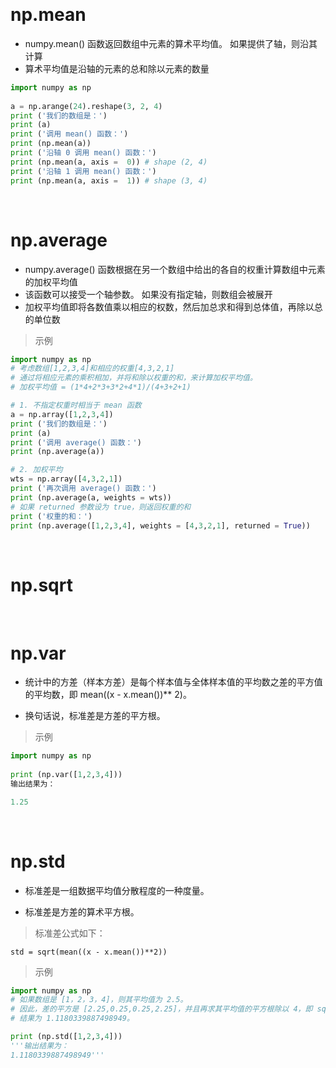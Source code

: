&emsp;
# np.mean

- numpy.mean() 函数返回数组中元素的算术平均值。 如果提供了轴，则沿其计算
- 算术平均值是沿轴的元素的总和除以元素的数量

```python
import numpy as np 
 
a = np.arange(24).reshape(3, 2, 4)
print ('我们的数组是：')
print (a)
print ('调用 mean() 函数：')
print (np.mean(a)) 
print ('沿轴 0 调用 mean() 函数：')
print (np.mean(a, axis =  0)) # shape (2, 4)
print ('沿轴 1 调用 mean() 函数：')
print (np.mean(a, axis =  1)) # shape (3, 4)
```

&emsp;
# np.average
- numpy.average() 函数根据在另一个数组中给出的各自的权重计算数组中元素的加权平均值
- 该函数可以接受一个轴参数。 如果没有指定轴，则数组会被展开
- 加权平均值即将各数值乘以相应的权数，然后加总求和得到总体值，再除以总的单位数

>示例
```python
import numpy as np 
# 考虑数组[1,2,3,4]和相应的权重[4,3,2,1]
# 通过将相应元素的乘积相加，并将和除以权重的和，来计算加权平均值。
# 加权平均值 = (1*4+2*3+3*2+4*1)/(4+3+2+1)

# 1. 不指定权重时相当于 mean 函数
a = np.array([1,2,3,4])  
print ('我们的数组是：')
print (a)
print ('调用 average() 函数：')
print (np.average(a))

# 2. 加权平均
wts = np.array([4,3,2,1])  
print ('再次调用 average() 函数：')
print (np.average(a, weights = wts))
# 如果 returned 参数设为 true，则返回权重的和  
print ('权重的和：')
print (np.average([1,2,3,4], weights = [4,3,2,1], returned = True))
```

&emsp;
# np.sqrt


&emsp;
# np.var
- 统计中的方差（样本方差）是每个样本值与全体样本值的平均数之差的平方值的平均数，即 mean((x - x.mean())** 2)。

- 换句话说，标准差是方差的平方根。

>示例
```python
import numpy as np
 
print (np.var([1,2,3,4]))
输出结果为：

1.25
```



&emsp;
# np.std
- 标准差是一组数据平均值分散程度的一种度量。

- 标准差是方差的算术平方根。

>标准差公式如下：
```
std = sqrt(mean((x - x.mean())**2))
```

>示例
```python
import numpy as np 
# 如果数组是 [1，2，3，4]，则其平均值为 2.5。 
# 因此，差的平方是 [2.25,0.25,0.25,2.25]，并且再求其平均值的平方根除以 4，即 sqrt(5/4) 
# 结果为 1.1180339887498949。

print (np.std([1,2,3,4]))
'''输出结果为：
1.1180339887498949'''
```

